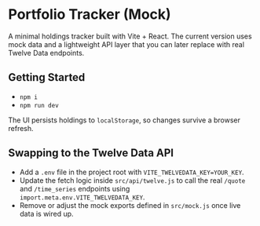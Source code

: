 # Portfolio Tracker (Mock)

A minimal holdings tracker built with Vite + React. The current version uses mock data and a lightweight API layer that you can later replace with real Twelve Data endpoints.

## Getting Started

- `npm i`
- `npm run dev`

The UI persists holdings to `localStorage`, so changes survive a browser refresh.

## Swapping to the Twelve Data API

- Add a `.env` file in the project root with `VITE_TWELVEDATA_KEY=YOUR_KEY`.
- Update the fetch logic inside `src/api/twelve.js` to call the real `/quote` and `/time_series` endpoints using `import.meta.env.VITE_TWELVEDATA_KEY`.
- Remove or adjust the mock exports defined in `src/mock.js` once live data is wired up.
